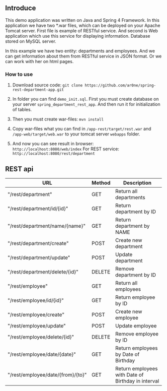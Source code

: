 ## Introduce

This demo application was written on Java and Spring 4 Framework.
In this application we have two *.war files, which can be deployed on your Apache Tomcat server.
First file is example of RESTful service. And second is Web application which use this service for displaying information.
Database stored on MySQL server.

In this example we have two entity: departments and employees. And we can get information about them from RESTful service in JSON format. Or we can work with her on html pages.

### How to use

1. Download source code:
`git clone https://github.com/ar0ne/spring-rest-department-app.git`

2. In folder you can find `demo_init.sql`. First you must create database on your server `spring_department_rest_app`. And then run it for initialization of tables.

3. Then you must create war-files:
`mvn install`

4. Copy war-files what you can find in `/app-rest/target/rest.war` and `/app-web/target/web.war` to your tomcat server `webapps` folder.

5. And now you can see result in browser:
`http://localhost:8080/web/index`
For REST service: `http://localhost:8080/rest/department`

## REST api

| URL                               | Method | Description                                        |
|-----------------------------------|--------|----------------------------------------------------|
| "/rest/department"                | GET    | Return all departments                             |
| "/rest/department/id/{id}"        | GET    | Return department by ID                            |
| "/rest/department/name/{name}"    | GET    | Return department by NAME                          |
| "/rest/department/create"         | POST   | Create new department                              |
| "/rest/department/update"         | POST   | Update department                                  |
| "/rest/department/delete/{id}"    | DELETE | Remove department by ID                            |
| "/rest/employee"                  | GET    | Return all employees                               |
| "/rest/employee/id/{id}"          | GET    | Return employee by ID                              |
| "/rest/employee/create"           | POST   | Create new employee                                |
| "/rest/employee/update"           | POST   | Update employee                                    |
| "/rest/employee/delete/{id}"      | DELETE | Remove employee by ID                              |
| "/rest/employee/date/{date}"      | GET    | Return employees by Date of Birthday               |
| "/rest/employee/date/{from}/{to}" | GET    | Return employees with Date of Birthday in interval |